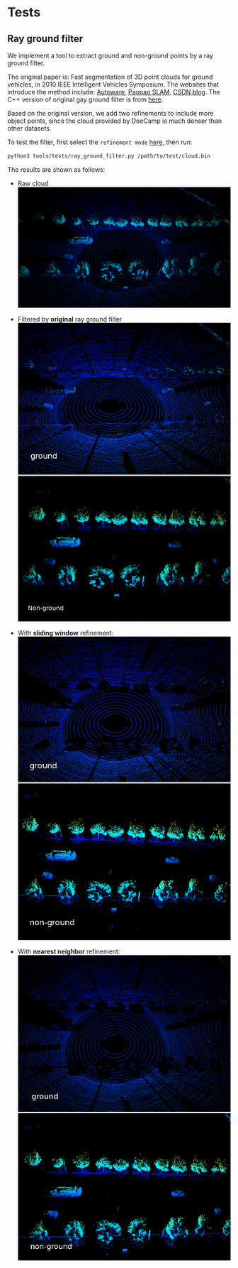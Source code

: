 # Tests

## Ray ground filter

We implement a tool to extract ground and non-ground points by a ray ground filter. 

The original paper is: Fast segmentation of 3D point clouds for ground vehicles, in 2010 IEEE Intelligent Vehicles Symposium.
The websites that introduce the method include: [Autoware](https://gitlab.com/autowarefoundation/autoware.auto/AutowareAuto/-/blob/master/src/perception/filters/ray_ground_classifier/design/ray-ground-classifier-design.md), [Paopao SLAM](https://www.sohu.com/a/334672903_715754), [CSDN blog](https://blog.csdn.net/AdamShan/article/details/82901295).
The C++ version of original gay ground filter is from [here](https://github.com/AbangLZU/lidar_ground_filter).

Based on the original version, we add two refinements to include more object points, since the cloud provided by DeeCamp is much denser than other datasets.

To test the filter, first select the `refinement mode` [here](tools/tests/ray_ground_filter.py#L321-L323), then run:

```bash
python3 tools/tests/ray_ground_filter.py /path/to/test/cloud.bin
```

The results are shown as follows:

- Raw cloud
![](../../docs/ray_ground_filter_raw_cloud.png)

- Filtered by **original** ray ground filter
![](../../docs/ray_ground_filter_origin_ground.png)
![](../../docs/ray_ground_filter_origin_non_ground.png)

- With **sliding window** refinement:
![](../../docs/ray_ground_filter_sliding_window_ground.png)
![](../../docs/ray_ground_filter_sliding_window_non_ground.png)

- With **nearest neighbor** refinement:
![](../../docs/ray_ground_filter_nearest_neighbor_ground.png)
![](../../docs/ray_ground_filter_nearest_neighbor_non_ground.png)